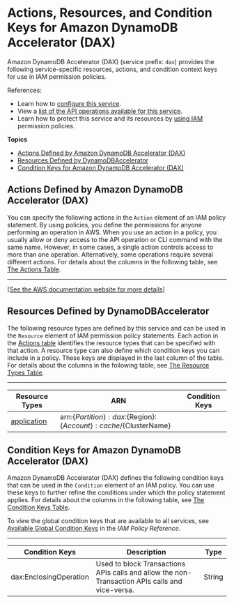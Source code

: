 # Actions, Resources, and Condition Keys for Amazon DynamoDB Accelerator \(DAX\)<a name="list_amazondynamodbacceleratordax"></a>

Amazon DynamoDB Accelerator \(DAX\) \(service prefix: `dax`\) provides the following service\-specific resources, actions, and condition context keys for use in IAM permission policies\.

References:
+ Learn how to [configure this service](https://docs.aws.amazon.com/amazondynamodb/latest/developerguide/)\.
+ View a [list of the API operations available for this service](https://docs.aws.amazon.com/amazondynamodb/latest/APIReference/)\.
+ Learn how to protect this service and its resources by [using IAM](https://docs.aws.amazon.com/amazondynamodb/latest/developerguide/access_permissions.html) permission policies\.

**Topics**
+ [Actions Defined by Amazon DynamoDB Accelerator \(DAX\)](#amazondynamodbacceleratordax-actions-as-permissions)
+ [Resources Defined by DynamoDBAccelerator](#amazondynamodbacceleratordax-resources-for-iam-policies)
+ [Condition Keys for Amazon DynamoDB Accelerator \(DAX\)](#amazondynamodbacceleratordax-policy-keys)

## Actions Defined by Amazon DynamoDB Accelerator \(DAX\)<a name="amazondynamodbacceleratordax-actions-as-permissions"></a>

You can specify the following actions in the `Action` element of an IAM policy statement\. By using policies, you define the permissions for anyone performing an operation in AWS\. When you use an action in a policy, you usually allow or deny access to the API operation or CLI command with the same name\. However, in some cases, a single action controls access to more than one operation\. Alternatively, some operations require several different actions\. For details about the columns in the following table, see [The Actions Table](reference_policies_actions-resources-contextkeys.md#actions_table)\.


****  
[\[See the AWS documentation website for more details\]](http://docs.aws.amazon.com/IAM/latest/UserGuide/list_amazondynamodbacceleratordax.html)

## Resources Defined by DynamoDBAccelerator<a name="amazondynamodbacceleratordax-resources-for-iam-policies"></a>

The following resource types are defined by this service and can be used in the `Resource` element of IAM permission policy statements\. Each action in the [Actions table](#amazondynamodbacceleratordax-actions-as-permissions) identifies the resource types that can be specified with that action\. A resource type can also define which condition keys you can include in a policy\. These keys are displayed in the last column of the table\. For details about the columns in the following table, see [The Resource Types Table](reference_policies_actions-resources-contextkeys.md#resources_table)\.


****  

| Resource Types | ARN | Condition Keys | 
| --- | --- | --- | 
|   [ application ](https://docs.aws.amazon.com/amazondynamodb/latest/developerguide/DAX.access-control.html)  |  arn:$\{Partition\}:dax:$\{Region\}:$\{Account\}:cache/$\{ClusterName\}  |  | 

## Condition Keys for Amazon DynamoDB Accelerator \(DAX\)<a name="amazondynamodbacceleratordax-policy-keys"></a>

Amazon DynamoDB Accelerator \(DAX\) defines the following condition keys that can be used in the `Condition` element of an IAM policy\. You can use these keys to further refine the conditions under which the policy statement applies\. For details about the columns in the following table, see [The Condition Keys Table](reference_policies_actions-resources-contextkeys.md#context_keys_table)\.

To view the global condition keys that are available to all services, see [Available Global Condition Keys](reference_policies_condition-keys.html#AvailableKeys) in the *IAM Policy Reference*\.


****  

| Condition Keys | Description | Type | 
| --- | --- | --- | 
|   dax:EnclosingOperation  | Used to block Transactions APIs calls and allow the non\-Transaction APIs calls and vice\-versa\. | String | 